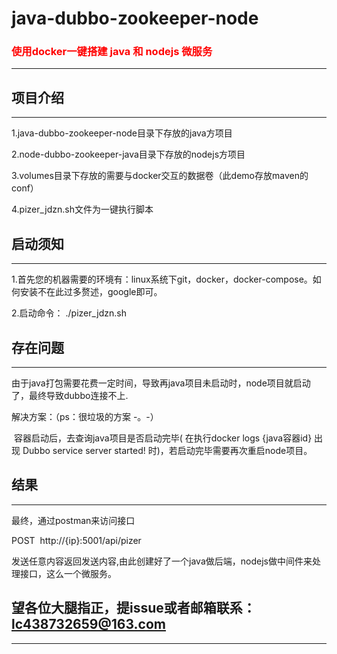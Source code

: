 # java-dubbo-zookeeper-node

<h3 style="color:red;">使用docker一键搭建 java 和 nodejs 微服务</h3>

----------------------------------------------------------------------------------------------------------------------------

## 项目介绍

----------------------------------------------------------------------------------------------------------------------------


1.java-dubbo-zookeeper-node目录下存放的java方项目

2.node-dubbo-zookeeper-java目录下存放的nodejs方项目

3.volumes目录下存放的需要与docker交互的数据卷（此demo存放maven的conf）

4.pizer_jdzn.sh文件为一键执行脚本

## 启动须知

----------------------------------------------------------------------------------------------------------------------------

1.首先您的机器需要的环境有：linux系统下git，docker，docker-compose。如何安装不在此过多赘述，google即可。

2.启动命令： ./pizer_jdzn.sh


## 存在问题

----------------------------------------------------------------------------------------------------------------------------

由于java打包需要花费一定时间，导致再java项目未启动时，node项目就启动了，最终导致dubbo连接不上.

解决方案：（ps：很垃圾的方案  -。-）

  容器启动后，去查询java项目是否启动完毕( 在执行docker logs {java容器id} 出现 Dubbo service server started! 时)，若启动完毕需要再次重启node项目。
  
## 结果

----------------------------------------------------------------------------------------------------------------------------

最终，通过postman来访问接口  

POST  http://{ip}:5001/api/pizer

发送任意内容返回发送内容,由此创建好了一个java做后端，nodejs做中间件来处理接口，这么一个微服务。


## 望各位大腿指正，提issue或者邮箱联系：lc438732659@163.com

----------------------------------------------------------------------------------------------------------------------------



